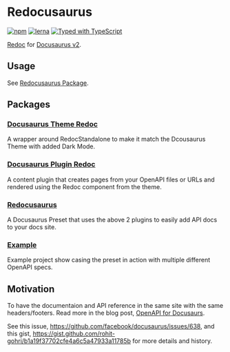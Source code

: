# Redocusaurus

[![npm](https://img.shields.io/npm/v/redocusaurus?style=flat-square)](https://www.npmjs.com/package/redocusaurus/)
[![lerna](https://img.shields.io/badge/Maintained%20with-lerna-cc00ff.svg?style=flat-square)](https://lerna.js.org/)
[![Typed with TypeScript](https://img.shields.io/badge/Typed-555555.svg?style=flat-square&logo=typescript&labelColor=08C)](https://www.typescriptlang.org/)

[Redoc](https://github.com/redocly/redoc) for [Docusaurus v2](https://v2.docusaurus.io/).

## Usage

See [Redocusaurus Package](./packages/redocusaurus).

## Packages

### [Docusaurus Theme Redoc](./packages/docusaurus-theme-redoc)

A wrapper around RedocStandalone to make it match the Dcousaurus Theme with added Dark Mode.

### [Docusaurus Plugin Redoc](./packages/docusaurus-plugin-redoc)

A content plugin that creates pages from your OpenAPI files or URLs and rendered using the Redoc component from the theme.

### [Redocusaurus](./packages/redocusaurus)

A Docusaurus Preset that uses the above 2 plugins to easily add API docs to your docs site.

### [Example](./example)

Example project show casing the preset in action with multiple different OpenAPI specs.

## Motivation

To have the documentaion and API reference in the same site with the same headers/footers. Read more in the blog post, [OpenAPI for Docusaurs](https://rohit.page/blog/projects/openapi-for-docusaurus/?utm_source=github&utm_medium=repo&utm_campaign=hf).

See this issue, <https://github.com/facebook/docusaurus/issues/638>, and this gist, <https://gist.github.com/rohit-gohri/b1a19f37702cfe4a6c5a47933a11785b> for more details and history.
